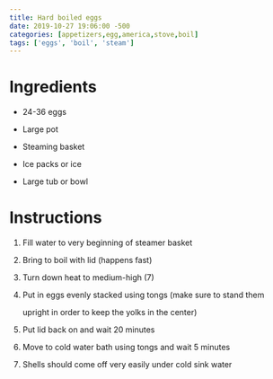 ```yaml
---
title: Hard boiled eggs
date: 2019-10-27 19:06:00 -500
categories: [appetizers,egg,america,stove,boil]
tags: ['eggs', 'boil', 'steam']
---
```


# Ingredients

-   24-36 eggs

-   Large pot

-   Steaming basket

-   Ice packs or ice

-   Large tub or bowl



# Instructions 

1.  Fill water to very beginning of steamer basket

2.  Bring to boil with lid (happens fast)

3.  Turn down heat to medium-high (7)

4.  Put in eggs evenly stacked using tongs (make sure to stand them

    upright in order to keep the yolks in the center)

5.  Put lid back on and wait 20 minutes

6.  Move to cold water bath using tongs and wait 5 minutes

7.  Shells should come off very easily under cold sink water

